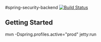 #spring-security-backend
[![Build Status](https://travis-ci.org/easonlin404/spring-security-backend.svg?branch=master)](https://travis-ci.org/easonlin404/spring-security-backend)


Getting Started
---
mvn -Dspring.profiles.active="prod" jetty:run
